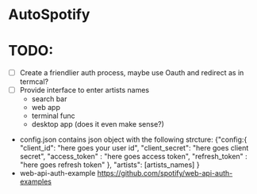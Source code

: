 # AutoSpotify

# TODO:
- [ ] Create a friendlier auth process, maybe use Oauth and redirect as in termcal?
- [ ] Provide interface to enter artists names
    - search bar 
    - web app 
    - terminal func
    - desktop app (does it even make sense?)

* config.json contains json object with the following strcture:
 {"config:{
    "client_id": "here goes your user id",
    "client_secret": "here goes client secret",
    "access_token" : "here goes access token",
    "refresh_token" : "here goes refresh token"
 }, "artists":
    [artists_names]
    }
* web-api-auth-example https://github.com/spotify/web-api-auth-examples
